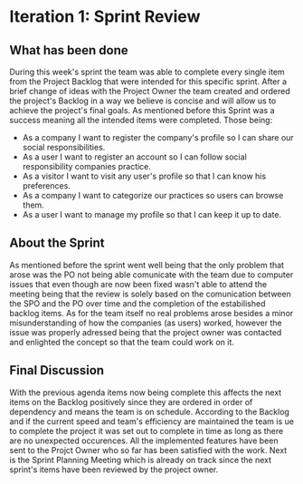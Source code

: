 # Iteration 1: Sprint Review

## What has been done

During this week's sprint the team was able to complete every single item from the Project Backlog that were intended for this specific sprint. After a brief change of ideas with the Project Owner the team created and ordered the project's Backlog in a way we believe is concise and will allow us to achieve the project's final goals. 
As mentioned before this Sprint was a success meaning all the intended items were completed. Those being:

* As a company I want to register the company's profile so I can share our social responsibilities.
* As a user I want to register an account so I can follow social responsibility companies practice. 
* As a visitor I want to visit any user's profile so that I can know his preferences.
* As a company I want to categorize our practices so users can browse them.
* As a user I want to manage my profile so that I can keep it up to date.

## About the Sprint

As mentioned before the sprint went well being that the only problem that arose was the PO not being able comunicate with the team due to computer issues that even though are now been fixed wasn't able to attend the meeting being that the review is solely based on the comunication between the SPO and the PO over time and the completion of the estabilished backlog items. As for the team itself no real problems arose besides a minor misunderstanding of how the companies (as users) worked, however the issue was properly adressed being that the project owner was contacted and enlighted the concept so that the team could work on it.

## Final Discussion

With the previous agenda items now being complete this affects the next items on the Backlog positively since they are ordered in order of dependency and means the team is on schedule. According to the Backlog and if the current speed and team's efficiency are maintained the team is ue to complete the project it was set out to complete in time as long as there are no unexpected occurences. All the implemented features have been sent to the Projct Owner who so far has been satisfied with the work. 
Next is the Sprint Planning Meeting which is already on track since the next sprint's items have been reviewed by the project owner.
